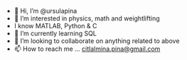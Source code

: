 - 👋 Hi, I’m @ursulapina
- 👀 I’m interested in physics, math and weightlifting
- I know MATLAB, Python & C
- 🌱 I’m currently learning SQL 
- 💞️ I’m looking to collaborate on anything related to above 
- 📫 How to reach me ... citlalmina.pina@gmail.com


